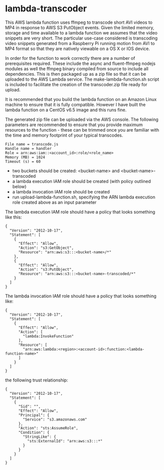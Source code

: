 lambda-transcoder
=================

This AWS lambda function uses ffmpeg to transcode short AVI videos to MP4 in response to AWS S3 PutObject events. Given the limited memory, storage and time available to a lambda function we assumes that the video snippets are very short. The particular use-case considered is transcoding video snippets generated from a Raspberry Pi running motion from AVI to MP4 format so that they are natively viewable on a OS X or IOS device.

In order for the function to work correctly there are a number of prerequisites required. These include the async and fluent-ffmpeg nodejs modules as well the ffmpeg binary compiled from source to include all dependencies. This is then packaged up as a zip file so that it can be uploaded to the AWS Lambda service. The make-lambda-function.sh script is included to facilitate the creation of the transcoder.zip file ready for upload.

It is recommended that you build the lambda function on an Amazon Linux machine to ensure that it is fully compatible. However I have built the lambda function on a CentOS v6.5 image and this runs fine.

The generated zip file can be uploaded via the AWS console. The following parameters are recommended to ensure that you provide maximum resources to the function - these can be trimmed once you are familiar with the time and memory footprint of your typical transcodes.

```
File name = transcode.js
Handle name = handler
Role = arn:aws:iam::<account_id>:role/<role_name>
Memory (MB) = 1024
Timeout (s) = 60
```

- two buckets should be created: \<bucket-name\> and \<bucket-name\>-transcoded
- a lambda execution IAM role should be created (with policy outlined below)
- a lambda invocation IAM role should be created 
- run upload-lambda-function.sh, specifying the ARN lambda execution role created above as an input parameter

The lambda execution IAM role should have a policy that looks something like this:

```
{
  "Version": "2012-10-17",
  "Statement": [
    {
      "Effect": "Allow",
      "Action": "s3:GetObject",
      "Resource": "arn:aws:s3:::<bucket-name>/*"
    },
    {
      "Effect": "Allow",
      "Action": "s3:PutObject",
      "Resource": "arn:aws:s3:::<bucket-name>-transcoded/*"
    }
  ]
}
```
The lambda invocation IAM role should have a policy that looks something like:

```
{
  "Version": "2012-10-17",
  "Statement": [
    {
      "Effect": "Allow",
      "Action": [
        "lambda:InvokeFunction"
      ],
      "Resource": [
        "arn:aws:lambda:<region>:<account-id>:function:<lambda-function-name>"
      ]
    }
  ]
}
```

the following trust relationship: 

```
{
  "Version": "2012-10-17",
  "Statement": [
    {
      "Sid": "",
      "Effect": "Allow",
      "Principal": {
        "Service": "s3.amazonaws.com"
      },
      "Action": "sts:AssumeRole",
      "Condition": {
        "StringLike": {
          "sts:ExternalId": "arn:aws:s3:::*"
        }
      }
    }
  ]
}
```
